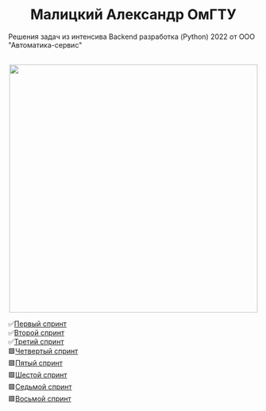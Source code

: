 <h1 align="center">Малицкий Александр ОмГТУ</h1>
Решения задач из интенсива Backend разработка (Python) 2022 от ООО "Автоматика-сервис"<br><br>

<p align="center">
    <img width="500" src="https://media3.giphy.com/media/aUovxH8Vf9qDu/giphy.gif" >
</p>

✅[Первый спринт](https://github.com/melskiy/IntensiveAS-backend/tree/master/1stSprint)<br>
✅[Второй спринт](https://github.com/melskiy/IntensiveAS-backend/tree/master/2ndSprint)<br>
✅[Третий спринт](https://github.com/melskiy/IntensiveAS-backend/tree/master/3rdSprint)<br>
🟩[Четвертый спринт](https://github.com/melskiy/IntensiveAS-backend/tree/master/4thSprint)<br>
🟩[Пятый спринт](https://github.com/melskiy/IntensiveAS-backend/tree/master/5thSprint)<br>
🟩[Шестой спринт](https://github.com/melskiy/IntensiveAS-backend/tree/master/6thSprint)<br>
🟩[Седьмой спринт](https://github.com/melskiy/IntensiveAS-backend/tree/master/7thSprint)<br>
🟩[Восьмой спринт](https://github.com/melskiy/IntensiveAS-backend/tree/master/8thSprint)
